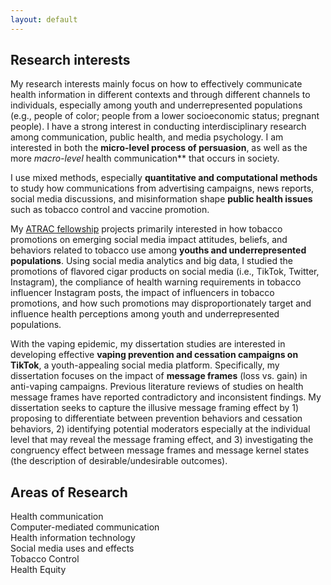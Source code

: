 ```yaml
---
layout: default
---
```


## Research interests

My research interests mainly focus on how to effectively communicate health information in different contexts and through different channels to individuals, especially among youth and underrepresented populations (e.g., people of color; people from a lower socioeconomic status; pregnant people). I have a strong interest in conducting interdisciplinary research among communication, public health, and media psychology. I am interested in both the **micro-level process of persuasion**, as well as the more _macro-level_ health communication** that occurs in society. 

I use mixed methods, especially **quantitative and computational methods** to study how communications from advertising campaigns, news reports, social media discussions, and misinformation shape **public health issues** such as tobacco control and vaccine promotion.

My [ATRAC fellowship](https://professional.heart.org/en/research-programs/a-trac) projects primarily interested in how tobacco promotions on emerging social media impact attitudes, beliefs, and behaviors related to tobacco use among **youths and underrepresented populations**. Using social media analytics and big data, I studied the promotions of flavored cigar products on social media (i.e., TikTok, Twitter, Instagram), the compliance of health warning requirements in tobacco influencer Instagram posts, the impact of influencers in tobacco promotions, and how such promotions may disproportionately target and influence health perceptions among youth and underrepresented populations.

With the vaping epidemic, my dissertation studies are interested in developing effective **vaping prevention and cessation campaigns on TikTok**, a youth-appealing social media platform. Specifically, my dissertation focuses on the impact of **message frames** (loss vs. gain) in anti-vaping campaigns. Previous literature reviews of studies on health message frames have reported contradictory and inconsistent findings. My dissertation seeks to capture the illusive message framing effect by 1) proposing to differentiate between prevention behaviors and cessation behaviors, 2) identifying potential moderators especially at the individual level that may reveal the message framing effect, and 3) investigating the congruency effect between message frames and message kernel states (the description of desirable/undesirable outcomes).

## Areas of Research 
Health communication <br />
Computer-mediated communication <br />
Health information technology <br />
Social media uses and effects <br />
Tobacco Control <br />
Health Equity <br />
